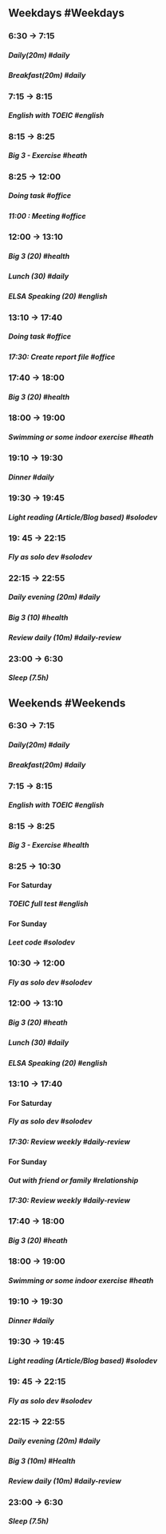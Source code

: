 ## Weekdays #Weekdays
### 6:30 -> 7:15
##### Daily(20m)  #daily 
##### Breakfast(20m) #daily 

### 7:15 -> 8:15
##### English with TOEIC #english 

###  8:15 -> 8:25
##### Big 3 - Exercise #heath 

### 8:25 -> 12:00
##### Doing task #office 
##### 11:00 : Meeting #office 

### 12:00 -> 13:10
##### Big 3 (20) #health 
##### Lunch (30) #daily 
##### ELSA Speaking (20) #english 
### 13:10 -> 17:40
##### Doing task #office 
##### 17:30: Create report file #office

### 17:40 -> 18:00
##### Big 3 (20) #health 

### 18:00 -> 19:00
##### Swimming or some indoor exercise #heath 

### 19:10 -> 19:30
##### Dinner #daily 

### 19:30 -> 19:45
##### Light reading (Article/Blog based) #solodev 

### 19: 45 -> 22:15
##### Fly as solo dev #solodev

### 22:15 -> 22:55
##### Daily evening (20m) #daily 
##### Big 3 (10) #health 
##### Review daily (10m) #daily-review

### 23:00 -> 6:30
##### Sleep (7.5h)

## Weekends #Weekends
### 6:30 -> 7:15
##### Daily(20m) #daily 
##### Breakfast(20m) #daily 

### 7:15 -> 8:15
##### English with TOEIC #english

###  8:15 -> 8:25
##### Big 3 - Exercise #health 

### 8:25 -> 10:30
#### For Saturday
##### TOEIC full test #english
#### For Sunday
##### Leet code #solodev 
### 10:30 -> 12:00
##### Fly as solo dev #solodev
### 12:00 -> 13:10
##### Big 3 (20) #heath 
##### Lunch (30) #daily 
##### ELSA Speaking (20) #english 
### 13:10 -> 17:40
#### For Saturday
##### Fly as solo dev #solodev
##### 17:30: Review weekly #daily-review
#### For Sunday
##### Out with friend or family #relationship
##### 17:30: Review weekly #daily-review

### 17:40 -> 18:00
##### Big 3 (20) #heath 

### 18:00 -> 19:00 
##### Swimming or some indoor exercise #heath 

### 19:10 -> 19:30
##### Dinner #daily 

### 19:30 -> 19:45
##### Light reading (Article/Blog based) #solodev 

### 19: 45 -> 22:15
##### Fly as solo dev #solodev

### 22:15 -> 22:55
##### Daily evening (20m) #daily 
##### Big 3 (10m) #Health
##### Review daily (10m) #daily-review 

### 23:00 -> 6:30
##### Sleep (7.5h)
